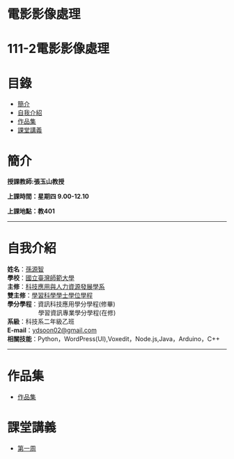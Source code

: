 # 電影影像處理
# 111-2電影影像處理
# 目錄
+ [簡介](https://github.com/yuancc12/Image-Processing#%E7%B0%A1%E4%BB%8B)
+ [自我介紹](https://github.com/yuancc12/Image-Processing#%E8%87%AA%E6%88%91%E4%BB%8B%E7%B4%B9)
+ [作品集](https://github.com/yuancc12/Image-Processing/blob/main/README.md#%E4%BD%9C%E6%A5%AD%E5%B0%88%E5%8D%80)
+ [課堂講義](https://github.com/yuancc12/Image-Processing/blob/main/README.md#%E8%AA%B2%E5%A0%82%E8%AC%9B%E7%BE%A9)

# 簡介
**授課教師:張玉山教授**

**上課時間：星期四 9.00-12.10**

**上課地點：教401**
***
# 自我介紹
**姓名**：[孫源智](https://yuancc12.github.io/web/mypages/)\
**學校**：[國立臺灣師範大學](https://www.ntnu.edu.tw/)\
**主修**：[科技應用與人力資源發展學系](https://www.tahrd.ntnu.edu.tw/)\
**雙主修**：[學習科學學士學位學程](https://www.upls.ntnu.edu.tw/)\
**學分學程**：資訊科技應用學分學程(修畢)\
&nbsp;&nbsp;&nbsp;&nbsp;&nbsp;&nbsp;&nbsp;&nbsp;&nbsp;&nbsp;&nbsp;&nbsp;&nbsp;&nbsp;&nbsp;&nbsp; &nbsp;學習資訊專業學分學程(在修)\
**系級**：科技系二年級乙班\
**E-mail**：ydsoon02@gmail.com\
**相關技能**：Python，WordPress(UI),Voxedit，Node.js,Java，Arduino，C++
***
# 作品集
+ [作品集](https://drive.google.com/drive/folders/1tPtsQHLMYGR7Du7vdPjX3RZ2z8adiULd?usp=share_link)
# 課堂講義
+ [第一周]("C:\Users\User\OneDrive\Documents\GitHub\Image-Processing\learning\0-unit-02-2021")
